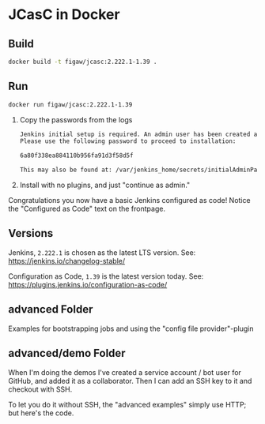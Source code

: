 # JCasC in Docker

## Build

```bash
docker build -t figaw/jcasc:2.222.1-1.39 .
```

## Run

```bash
docker run figaw/jcasc:2.222.1-1.39
```

1. Copy the passwords from the logs

    ```bash
    Jenkins initial setup is required. An admin user has been created and a password generated.
    Please use the following password to proceed to installation:

    6a80f338ea884110b956fa91d3f58d5f

    This may also be found at: /var/jenkins_home/secrets/initialAdminPassword
    ```

1. Install with no plugins, and just "continue as admin."

Congratulations you now have a basic Jenkins configured as code!
    Notice the "Configured as Code" text on the frontpage.

## Versions

Jenkins, `2.222.1` is chosen as the latest LTS version. See: <https://jenkins.io/changelog-stable/>

Configuration as Code, `1.39` is the latest version today. See: <https://plugins.jenkins.io/configuration-as-code/>

## advanced Folder

Examples for bootstrapping jobs and using the "config file provider"-plugin

## advanced/demo Folder

When I'm doing the demos I've created a service account / bot user for GitHub,
    and added it as a collaborator. Then I can add an SSH key to it and
    checkout with SSH.

To let you do it without SSH, the "advanced examples" simply use HTTP;
    but here's the code.
